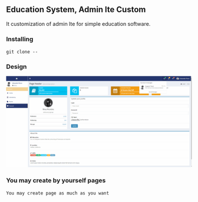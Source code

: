 ## Education System, Admin lte Custom

It customization of admin lte for simple education software.

### Installing
```
git clone --
```

### Design
![](screenshot/screenshot.gif)

### You may create by yourself pages
	You may create page as much as you want